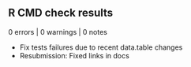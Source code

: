 ## R CMD check results

0 errors | 0 warnings | 0 notes

* Fix tests failures due to recent data.table changes
* Resubmission: Fixed links in docs
